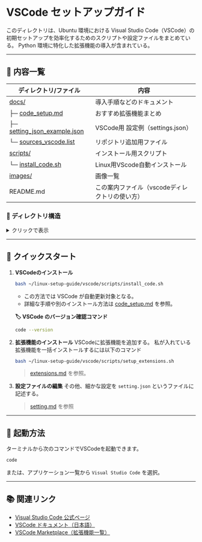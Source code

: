 # VSCode セットアップガイド

このディレクトリは、Ubuntu 環境における Visual Studio Code（VSCode）の初期セットアップを効率化するためのスクリプトや設定ファイルをまとめている。
Python 環境に特化した拡張機能の導入が含まれている。

---

## 📄 内容一覧

| ディレクトリ/ファイル                  | 内容                   |
| ---------------------------- | -------------------- |
| [docs/](./docs/)                | 導入手順などのドキュメント         |
| ├─ [code_setup.md](./docs/code_setup.md)       | おすすめ拡張機能まとめ |
| ├─ [setting_json_example.json](./docs/setting_json_example.json)       | VSCode用 設定例（settings.json） |
| └─ [sources_vscode.list](./docs/sources_vscode.list)       | リポジトリ追加用ファイル |
| [scripts/](./scripts/)                       | インストール用スクリプト            |
| └─ [install_code.sh](./scripts/install_code.sh)    | Linux用VScode自動インストール      |
| [images/](./images/)                       | 画像一覧    |
| README.md                            | この案内ファイル（vscodeディレクトリの使い方）

### 📂 ディレクトリ構造

<details>
<summary>クリックで表示</summary>

```plaintext
./
├── README.md
├── docs/
│   ├── code_setup.md
│   ├── setting_json_example.json
│   └── sources_vscode.list
├── images/
└── scripts/
    └── install_code.sh
```

</details>

---

## 🚀 クイックスタート

1. **VSCodeのインストール**

    ```bash
    bash ~/linux-setup-guide/vscode/scripts/install_code.sh
    ```

   - この方法では VSCode が自動更新対象となる。
   - 詳細な手順や別のインストール方法は [code_setup.md](./docs/code_setup.md) を参照。

    **🏷️ VSCode のバージョン確認コマンド**

    ```bash
    code --version
    ```

2. **拡張機能のインストール**
    VSCodeに拡張機能を追加する。
    私が入れている拡張機能を一括インストールするには以下のコマンド
    ```bash
    bash ~/linux-setup-guide/vscode/scripts/setup_extensions.sh
    ```

    > [extensions.md](./docs/extensions.md) を参照。

3. **設定ファイルの編集**
    その他、細かな設定を `setting.json` というファイルに記述する。
    > [setting.md](./docs/setting.md) を参照

---

## 🚦 起動方法

ターミナルから次のコマンドでVSCodeを起動できます。

```bash
code
```
または、アプリケーション一覧から `Visual Studio Code` を選択。

---


## 📚 関連リンク

- [Visual Studio Code 公式ページ](https://code.visualstudio.com/)
- [VSCode ドキュメント（日本語）](https://code.visualstudio.com/docs?lang=ja)
- [VSCode Marketplace（拡張機能一覧）](https://marketplace.visualstudio.com/vscode)


